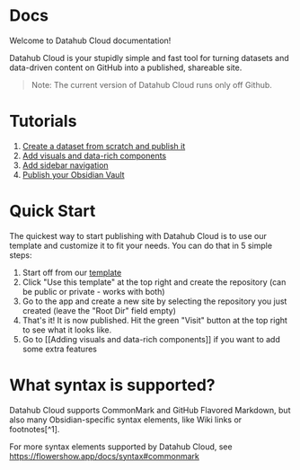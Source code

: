 # Docs 

Welcome to Datahub Cloud documentation! 

Datahub Cloud is your stupidly simple and fast tool for turning datasets and data-driven content on GitHub into a published, shareable site.

> Note: The current version of Datahub Cloud runs only off Github.

# Tutorials

1. [Create a dataset from scratch and publish it](https://datahub.io/@Daniellappv/datahub-cloud-template-2/docs/Create%20a%20dataset%20from%20scratch%20and%20publish%20it)
2. [Add visuals and data-rich components](https://datahub.io/@Daniellappv/datahub-cloud-template-2/docs/Add%20visuals%20and%20data-rich%20components)
3. [Add sidebar navigation](https://datahub.io/@Daniellappv/datahub-cloud-template-2/docs/Add%20sidebar%20navigation)
4. [Publish your Obsidian Vault](https://datahub.io/@Daniellappv/datahub-cloud-template-2/docs/Publish%20your%20Obsidian%20vault)

# Quick Start

The quickest way to start publishing with Datahub Cloud is to use our template and customize it to fit your needs. You can do that in 5 simple steps:

1. Start off from our [template](https://github.com/datahubio/datahub-cloud-template) 
2. Click "Use this template" at the top right and create the repository (can be public or private - works with both)
3. Go to the app and create a new site by selecting the repository you just created (leave the "Root Dir" field empty)
5. That's it! It is now published. Hit the green "Visit" button at the top right to see what it looks like.
6. Go to [[Adding visuals and data-rich components]] if you want to add some extra features 

# What syntax is supported?

Datahub Cloud supports CommonMark and GitHub Flavored Markdown, but also many Obsidian-specific syntax elements, like Wiki links or footnotes[^1].

For more syntax elements supported by Datahub Cloud, see https://flowershow.app/docs/syntax#commonmark

